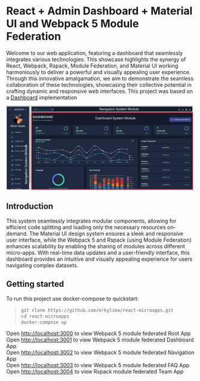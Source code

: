 # React + Admin Dashboard + Material UI and Webpack 5 Module Federation

Welcome to our web application, featuring a dashboard that seamlessly integrates various technologies. This showcase highlights the synergy of React, Webpack, Rspack, Module Federation, and Material UI working harmoniously to deliver a powerful and visually appealing user experience. Through this innovative amalgamation, we aim to demonstrate the seamless collaboration of these technologies, showcasing their collective potential in crafting dynamic and responsive web interfaces. This project was based on a [Dashboard](https://codesandbox.io/p/sandbox/react-dashboard-pnm6fh) implementation 


<img src="https://raw.githubusercontent.com/erkylima/react-microapps/main/imgs/img1.jpg" width="500" />

## Introduction

This system seamlessly integrates modular components, allowing for efficient code splitting and loading only the necessary resources on-demand. The Material UI design system ensures a sleek and responsive user interface, while the Webpack 5 and Rspack (using Module Federation) enhances scalability by enabling the sharing of modules across different micro-apps. With real-time data updates and a user-friendly interface, this dashboard provides an intuitive and visually appealing experience for users navigating complex datasets.

## Getting started

To run this project use docker-compose to quickstart:

> ```
> git clone https://github.com/erkylima/react-microapps.git
> cd react-microapps
> docker-compose up
> ```

Open [http://localhost:3000](http://localhost:3000) to view Webpack 5 module federated Root App\
Open [http://localhost:3001](http://localhost:3001) to view Webpack 5 module federated Dashboard App\
Open [http://localhost:3002](http://localhost:3002) to view Webpack 5 module federated Navigation App\
Open [http://localhost:3003](http://localhost:3003) to view Webpack 5 module federated FAQ App\
Open [http://localhost:3004](http://localhost:3004) to view Rspack module federated Team App

